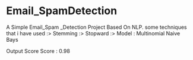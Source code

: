 # Email_SpamDetection

A Simple Email_Spam _Detection  Project Based On NLP.
some techniques that i have used 
:> Stemming 
:> Stopward
:> Model : Multinomial Naive Bays 

Output Score Score :   0.98 
